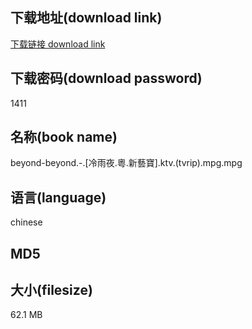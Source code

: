 ## 下载地址(download link)
[下载链接 download link](https://tutu365.netlify.app/?s=beyond-beyond.-.%5B%E5%86%B7%E9%9B%A8%E5%A4%9C.%E7%B2%B5.%E6%96%B0%E8%97%9D%E5%AF%B6%5D.ktv.%28tvrip%29.mpg)

## 下载密码(download password)
1411

## 名称(book name)
beyond-beyond.-.[冷雨夜.粵.新藝寶].ktv.(tvrip).mpg.mpg

## 语言(language)
chinese

## MD5


## 大小(filesize)
62.1 MB
